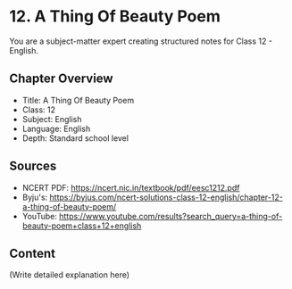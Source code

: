 # 12. A Thing Of Beauty Poem

You are a subject-matter expert creating structured notes for Class 12 - English.

## Chapter Overview
- Title: A Thing Of Beauty Poem
- Class: 12
- Subject: English
- Language: English
- Depth: Standard school level

## Sources
- NCERT PDF: https://ncert.nic.in/textbook/pdf/eesc1212.pdf
- Byju's: https://byjus.com/ncert-solutions-class-12-english/chapter-12-a-thing-of-beauty-poem/
- YouTube: https://www.youtube.com/results?search_query=a-thing-of-beauty-poem+class+12+english

## Content
(Write detailed explanation here)
